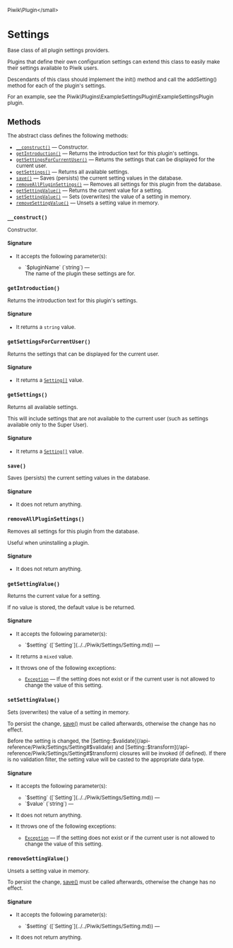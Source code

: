 <small>Piwik\Plugin\</small>

Settings
========

Base class of all plugin settings providers.

Plugins that define their own configuration settings
can extend this class to easily make their settings available to Piwik users.

Descendants of this class should implement the init() method and call the
addSetting() method for each of the plugin's settings.

For an example, see the Piwik\Plugins\ExampleSettingsPlugin\ExampleSettingsPlugin plugin.

Methods
-------

The abstract class defines the following methods:

- [`__construct()`](#__construct) &mdash; Constructor.
- [`getIntroduction()`](#getintroduction) &mdash; Returns the introduction text for this plugin's settings.
- [`getSettingsForCurrentUser()`](#getsettingsforcurrentuser) &mdash; Returns the settings that can be displayed for the current user.
- [`getSettings()`](#getsettings) &mdash; Returns all available settings.
- [`save()`](#save) &mdash; Saves (persists) the current setting values in the database.
- [`removeAllPluginSettings()`](#removeallpluginsettings) &mdash; Removes all settings for this plugin from the database.
- [`getSettingValue()`](#getsettingvalue) &mdash; Returns the current value for a setting.
- [`setSettingValue()`](#setsettingvalue) &mdash; Sets (overwrites) the value of a setting in memory.
- [`removeSettingValue()`](#removesettingvalue) &mdash; Unsets a setting value in memory.

<a name="__construct" id="__construct"></a>
<a name="__construct" id="__construct"></a>
### `__construct() `
Constructor.

#### Signature

-  It accepts the following parameter(s):

   <ul>
   <li>
      <div markdown="1" class="parameter">
      `$pluginName` (`string`) &mdash;

      <div markdown="1" class="param-desc"> The name of the plugin these settings are for.</div>

      <div style="clear:both;"/>

      </div>
   </li>
   </ul>

<a name="getintroduction" id="getintroduction"></a>
<a name="getIntroduction" id="getIntroduction"></a>
### `getIntroduction() `
Returns the introduction text for this plugin's settings.

#### Signature

- It returns a `string` value.

<a name="getsettingsforcurrentuser" id="getsettingsforcurrentuser"></a>
<a name="getSettingsForCurrentUser" id="getSettingsForCurrentUser"></a>
### `getSettingsForCurrentUser() `
Returns the settings that can be displayed for the current user.

#### Signature

- It returns a [`Setting[]`](../../Piwik/Settings/Setting.md) value.

<a name="getsettings" id="getsettings"></a>
<a name="getSettings" id="getSettings"></a>
### `getSettings() `
Returns all available settings.

This will include settings that are not available
to the current user (such as settings available only to the Super User).

#### Signature

- It returns a [`Setting[]`](../../Piwik/Settings/Setting.md) value.

<a name="save" id="save"></a>
<a name="save" id="save"></a>
### `save() `
Saves (persists) the current setting values in the database.

#### Signature

- It does not return anything.

<a name="removeallpluginsettings" id="removeallpluginsettings"></a>
<a name="removeAllPluginSettings" id="removeAllPluginSettings"></a>
### `removeAllPluginSettings() `
Removes all settings for this plugin from the database.

Useful when uninstalling
a plugin.

#### Signature

- It does not return anything.

<a name="getsettingvalue" id="getsettingvalue"></a>
<a name="getSettingValue" id="getSettingValue"></a>
### `getSettingValue() `
Returns the current value for a setting.

If no value is stored, the default value
is be returned.

#### Signature

-  It accepts the following parameter(s):

   <ul>
   <li>
      <div markdown="1" class="parameter">
      `$setting` ([`Setting`](../../Piwik/Settings/Setting.md)) &mdash;

      <div markdown="1" class="param-desc"></div>

      <div style="clear:both;"/>

      </div>
   </li>
   </ul>
- It returns a `mixed` value.
- It throws one of the following exceptions:
    - [`Exception`](http://php.net/class.Exception) &mdash; If the setting does not exist or if the current user is not allowed to change the value of this setting.

<a name="setsettingvalue" id="setsettingvalue"></a>
<a name="setSettingValue" id="setSettingValue"></a>
### `setSettingValue() `
Sets (overwrites) the value of a setting in memory.

To persist the change, [save()](/api-reference/Piwik/Plugin/Settings#save) must be
called afterwards, otherwise the change has no effect.

Before the setting is changed, the [Setting::$validate](/api-reference/Piwik/Settings/Setting#$validate) and
[Setting::$transform](/api-reference/Piwik/Settings/Setting#$transform) closures will be invoked (if defined). If there is no validation
filter, the setting value will be casted to the appropriate data type.

#### Signature

-  It accepts the following parameter(s):

   <ul>
   <li>
      <div markdown="1" class="parameter">
      `$setting` ([`Setting`](../../Piwik/Settings/Setting.md)) &mdash;

      <div markdown="1" class="param-desc"></div>

      <div style="clear:both;"/>

      </div>
   </li>
   <li>
      <div markdown="1" class="parameter">
      `$value` (`string`) &mdash;

      <div markdown="1" class="param-desc"></div>

      <div style="clear:both;"/>

      </div>
   </li>
   </ul>
- It does not return anything.
- It throws one of the following exceptions:
    - [`Exception`](http://php.net/class.Exception) &mdash; If the setting does not exist or if the current user is not allowed to change the value of this setting.

<a name="removesettingvalue" id="removesettingvalue"></a>
<a name="removeSettingValue" id="removeSettingValue"></a>
### `removeSettingValue() `
Unsets a setting value in memory.

To persist the change, [save()](/api-reference/Piwik/Plugin/Settings#save) must be
called afterwards, otherwise the change has no effect.

#### Signature

-  It accepts the following parameter(s):

   <ul>
   <li>
      <div markdown="1" class="parameter">
      `$setting` ([`Setting`](../../Piwik/Settings/Setting.md)) &mdash;

      <div markdown="1" class="param-desc"></div>

      <div style="clear:both;"/>

      </div>
   </li>
   </ul>
- It does not return anything.

